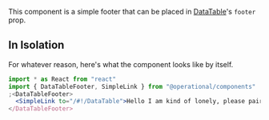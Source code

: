 This component is a simple footer that can be placed in [DataTable](/#/Components/DataTable)'s `footer` prop.

## In Isolation

For whatever reason, here's what the component looks like by itself.

```jsx
import * as React from "react"
import { DataTableFooter, SimpleLink } from "@operational/components"
;<DataTableFooter>
  <SimpleLink to="/#!/DataTable">Hello I am kind of lonely, please pair me with DataTable</SimpleLink>
</DataTableFooter>
```
